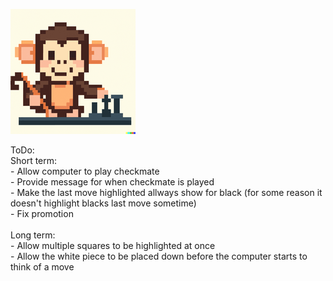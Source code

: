 ![Enough Monkeys Logo](https://github.com/caleb518c/chess/blob/main/public/smallLogo.png?raw=true)

ToDo: <br>
Short term:<br> - Allow computer to play checkmate <br> - Provide message for when checkmate is played<br> - Make the last move highlighted allways show for black (for some reason it doesn't highlight blacks last move sometime)<br> - Fix promotion <br>
<br>
Long term: <br> - Allow multiple squares to be highlighted at once<br> - Allow the white piece to be placed down before the computer starts to think of a move<br>
